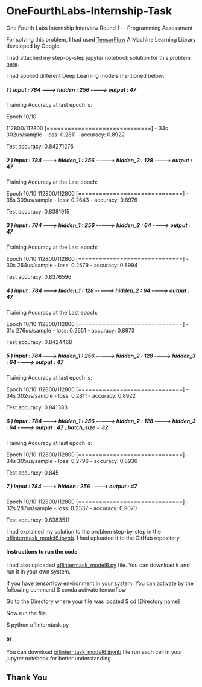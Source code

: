 # OneFourthLabs-Internship-Task
One Fourth Labs Internship Interview Round 1 -- Programming Assessment

For solving this problem, I had used [TensorFlow](https://www.tensorflow.org) A Machine Learning Library developed by Google.

I had attached my step-by-step jupyter notebook solution for this problem [here](https://github.com/MALLI7622/OneFourthLabs-Internship-Task/blob/master/oflinterntask_model6.ipynb). 

I had applied different Deep Learning models mentioned below:

##### 1 ) input : 784 ---> hidden : 256 ----> output : 47  

Training Accuracy at last epoch is:


Epoch 10/10

112800/112800 [==============================] - 34s 302us/sample - loss: 0.2811 - accuracy: 0.8922

Test accuracy: 0.84271276




##### 2 ) input : 784 ---> hidden_1 : 256 -----> hidden_2 : 128 ----> output : 47 

Training Accuracy at the Last epoch: 

Epoch 10/10
112800/112800 [==============================] - 35s 309us/sample - loss: 0.2643 - accuracy: 0.8976

Test accuracy: 0.8381915


##### 3 ) input : 784 ---> hidden_1 : 256 -----> hidden_2 : 64 ----> output : 47 

Training Accuracy at the Last epoch: 

Epoch 10/10
112800/112800 [==============================] - 30s 264us/sample - loss: 0.2579 - accuracy: 0.8994

Test accuracy: 0.8376596


##### 4 ) input : 784 ---> hidden_1 : 128 -----> hidden_2 : 64 ----> output : 47 

Training Accuracy at the Last epoch: 

Epoch 10/10
112800/112800 [==============================] - 31s 276us/sample - loss: 0.2651 - accuracy: 0.8973


Test accuracy: 0.8424468


##### 5 ) input : 784 ---> hidden_1 : 256 -----> hidden_2 : 128 ----> hidden_3 : 64 ----> output : 47


Training Accuracy at last epoch is:


Epoch 10/10
112800/112800 [==============================] - 34s 302us/sample - loss: 0.2811 - accuracy: 0.8922


Test accuracy: 0.841383


##### 6 ) input : 784 ---> hidden_1 : 256 -----> hidden_2 : 128 ----> hidden_3 : 64 ----> output : 47 , batch_size = 32

Training Accuracy at last epoch is:

Epoch 10/10
112800/112800 [==============================] - 34s 305us/sample - loss: 0.2796 - accuracy: 0.8936

Test accuracy: 0.845

##### 7 ) input : 784 ---> hidden : 256 ----> output : 47  

Epoch 10/10
112800/112800 [==============================] - 32s 287us/sample - loss: 0.2337 - accuracy: 0.9070

Test accuracy: 0.8383511

I had explained my solution to the problem step-by-step in the [oflinterntask_model6.ipynb](https://github.com/MALLI7622/OneFourthLabs-Internship-Task/blob/master/oflinterntask_model6.ipynb). I had uploaded it to the GitHub repository

#### Instructions to run the code

I had also uploaded [oflinterntask_model6.py](https://github.com/MALLI7622/OneFourthLabs-Internship-Task/blob/master/oflinterntask_model6.py) file. You can download it and run it in your own system.

If you have tensorflow environment in your system. You can activate by the following command
$ conda activate tensorflow

Go to the Directory where your file was located 
$ cd [Directory name]

Now run the file

$ python oflinterntask.py

#### or 

You can download [oflinterntask_model6.ipynb](https://github.com/MALLI7622/OneFourthLabs-Internship-Task/blob/master/oflinterntask_model6.ipynb) file run each cell in your jupyter notebook for better understanding.


## Thank You

